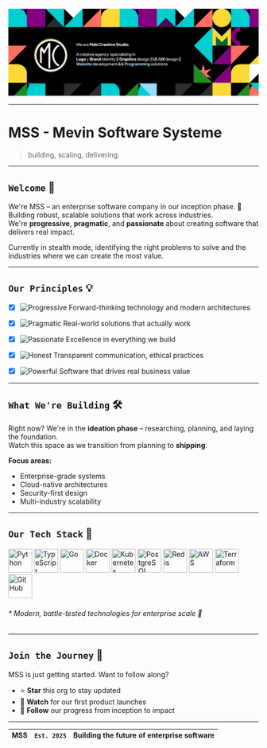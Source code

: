 ![profile-banner](https://github.com/maki-studio/.github/blob/main/profile/github-banner.png?raw=true)
<!-- ![Mevin Software Systems Banner](https://github.com/your-org-name/.github/blob/main/profile/your-banner-name.png?raw=true) -->

---
# MSS - Mevin Software Systeme
> building, scaling, delivering.

---

## `Welcome` 👋

We're MSS – an enterprise software company in our inception phase. 🚀  
Building robust, scalable solutions that work across industries.  
We're **progressive**, **pragmatic**, and **passionate** about creating software that delivers real impact.

Currently in stealth mode, identifying the right problems to solve and the industries where we can create the most value.

---

## `Our Principles` 💡

- [x] ![Progressive](https://img.shields.io/badge/Progressive-7C3AED?style=flat&logo=rocket&logoColor=white) Forward-thinking technology and modern architectures

- [x] ![Pragmatic](https://img.shields.io/badge/Pragmatic-F97316?style=flat&icon=tools&logoColor=white) Real-world solutions that actually work

- [x] ![Passionate](https://img.shields.io/badge/Passionate-DC0028?style=flat&logo=heart&logoColor=white) Excellence in everything we build

- [x] ![Honest](https://img.shields.io/badge/Honest-00A67E?style=flat&logo=shield&logoColor=white) Transparent communication, ethical practices

- [x] ![Powerful](https://img.shields.io/badge/Powerful-D4AF37?style=flat&logo=zap&logoColor=white) Software that drives real business value

---

## `What We're Building` 🛠️

Right now? We're in the **ideation phase** – researching, planning, and laying the foundation.  
Watch this space as we transition from planning to **shipping**.

**Focus areas:**
- Enterprise-grade systems
- Cloud-native architectures
- Security-first design
- Multi-industry scalability

---

## `Our Tech Stack` 🔧

<div align="">
<a href="https://www.python.org/"><img width="48" height="48" title="Python" src="https://cdn.jsdelivr.net/gh/devicons/devicon/icons/python/python-original.svg" /></a>
<a href="https://www.typescriptlang.org/"><img width="48" height="48" title="TypeScript" src="https://cdn.jsdelivr.net/gh/devicons/devicon/icons/typescript/typescript-original.svg" /></a>
<a href="https://go.dev/"><img width="48" height="48" title="Go" src="https://cdn.jsdelivr.net/gh/devicons/devicon/icons/go/go-original.svg" /></a>
<a href="https://www.docker.com/"><img width="48" height="48" title="Docker" src="https://cdn.jsdelivr.net/gh/devicons/devicon/icons/docker/docker-original.svg" /></a>
<a href="https://kubernetes.io/"><img width="48" height="48" title="Kubernetes" src="https://cdn.jsdelivr.net/gh/devicons/devicon/icons/kubernetes/kubernetes-plain.svg" /></a>
<a href="https://www.postgresql.org/"><img width="48" height="48" title="PostgreSQL" src="https://cdn.jsdelivr.net/gh/devicons/devicon/icons/postgresql/postgresql-original.svg" /></a>
<a href="https://redis.io/"><img width="48" height="48" title="Redis" src="https://cdn.jsdelivr.net/gh/devicons/devicon/icons/redis/redis-original.svg" /></a>
<a href="https://aws.amazon.com/"><img width="48" height="48" title="AWS" src="https://cdn.jsdelivr.net/gh/devicons/devicon/icons/amazonwebservices/amazonwebservices-original-wordmark.svg" /></a>
<a href="https://www.terraform.io/"><img width="48" height="48" title="Terraform" src="https://cdn.jsdelivr.net/gh/devicons/devicon/icons/terraform/terraform-original.svg" /></a>
<a href="https://github.com/"><img width="48" height="48" title="GitHub" src="https://cdn.jsdelivr.net/gh/devicons/devicon/icons/github/github-original.svg" /></a>
</div>

###### * Modern, battle-tested technologies for enterprise scale 🎯

---

## `Join the Journey` 🚀

MSS is just getting started. Want to follow along?

- ⭐ **Star** this org to stay updated
- 👀 **Watch** for our first product launches
- 🔔 **Follow** our progress from inception to impact

<!-- Interested in collaborating or learning more? Reach out.-->

---

| **MSS**  | **`Est. 2025`** | Building the future of enterprise software |
|---|---|---|
